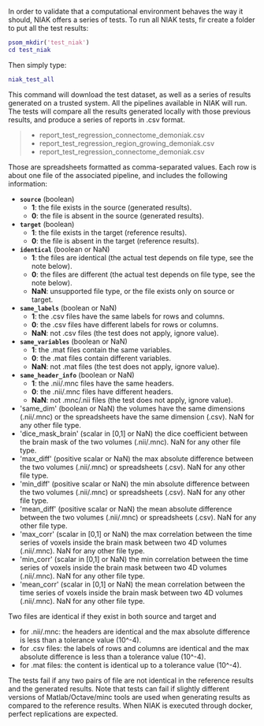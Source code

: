 In order to validate that a computational environment behaves the way it should, NIAK offers a series of tests. To run all NIAK tests, fir create a folder to put all the test results:
````matlab
psom_mkdir('test_niak')
cd test_niak
````
Then simply type:
````matlab
niak_test_all
````
This command will download the test dataset, as well as a series of results generated on a trusted system. All the pipelines available in NIAK will run. The tests will compare all the results generated locally with those previous results, and produce a series of reports in .csv format. 
> * report_test_regression_connectome_demoniak.csv
> * report_test_regression_region_growing_demoniak.csv
> * report_test_regression_connectome_demoniak.csv

Those are spreadsheets formatted as comma-separated values. Each row is about one file of the associated pipeline, and includes the following information: 

 * **`source`** (boolean) 
   * **1**: the file exists in the source (generated results).
   * **0**: the file is absent in the source (generated results).
 * **`target`** (boolean) 
   * **1**: the file exists in the target (reference results).
   * **0**: the file is absent in the target (reference results). 
 * **`identical`** (boolean or NaN) 
   * **1**: the files are identical (the actual test depends on file type, see the note below).
   * **0**: the files are different (the actual test depends on file type, see the note below).
   * **NaN**: unsupported file type, or the file exists only on source or target. 
 * **`same_labels`** (boolean or NaN)
   * **1**: the .csv files have the same labels for rows and columns. 
   * **0**: the .csv files have different labels for rows or columns. 
   * **NaN**: not .csv files (the test does not apply, ignore value). 
 * **`same_variables`** (boolean or NaN) 
   * **1**: the .mat files contain the same variables. 
   * **0**: the .mat files contain different variables.
   * **NaN**: not .mat files (the test does not apply, ignore value).
 * **`same_header_info`** (boolean or NaN) 
   * **1**: the .nii/.mnc files have the same headers. 
   * **0**: the .nii/.mnc files have different headers. 
   * **NaN**: not .mnc/.nii files (the test does not apply, ignore value). 
 * 'same_dim' (boolean or NaN) the volumes have the same dimensions (.nii/.mnc) or the spreadsheets have the same dimension (.csv). NaN for any other file type. 
 * 'dice_mask_brain' (scalar in [0,1] or NaN) the dice coefficient between the brain mask of the two volumes (.nii/.mnc). NaN for any other file type. 
 * 'max_diff' (positive scalar or NaN) the max absolute difference between the two volumes (.nii/.mnc) or spreadsheets (.csv). NaN for any other file type. 
 * 'min_diff' (positive scalar or NaN) the min absolute difference between the two volumes (.nii/.mnc) or spreadsheets (.csv). NaN for any other file type. 
 * 'mean_diff' (positive scalar or NaN) the mean absolute difference between the two volumes (.nii/.mnc) or spreadsheets (.csv). NaN for any other file type. 
 * 'max_corr' (scalar in [0,1] or NaN) the max correlation between the time series of voxels inside the brain mask between two 4D volumes (.nii/.mnc). NaN for any other file type. 
 * 'min_corr' (scalar in [0,1] or NaN) the min correlation between the time series of voxels inside the brain mask between two 4D volumes (.nii/.mnc). NaN for any other file type. 
 * 'mean_corr' (scalar in [0,1] or NaN) the mean correlation between the time series of voxels inside the brain mask between two 4D volumes (.nii/.mnc). NaN for any other file type.

Two files are identical if they exist in both source and target and 

* for .nii/.mnc: the headers are identical and the max absolute difference is less than a tolerance value (10^-4). 
* for .csv files: the labels of rows and columns are identical and the max absolute difference is less than a tolerance value (10^-4). 
* for .mat files: the content is identical up to a tolerance value (10^-4).

The tests fail if any two pairs of file are not identical in the reference results and the generated results. Note that tests can fail if slightly different versions of Matlab/Octave/minc tools are used when generating results as compared to the reference results. When NIAK is executed through docker, perfect replications are expected.
